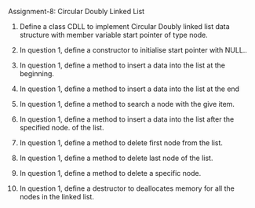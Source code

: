 Assignment-8: Circular Doubly Linked List

1. Define a class CDLL to implement Circular Doubly linked list data structure with member variable start pointer of type node.

2. In question 1, define a constructor to initialise start pointer with NULL..

3. In question 1, define a method to insert a data into the list at the beginning.

4. In question 1, define a method to insert a data into the list at the end

5. In question 1, define a method to search a node with the give item.

6. In question 1, define a method to insert a data into the list after the specified node. of the list.

7. In question 1, define a method to delete first node from the list.

8. In question 1, define a method to delete last node of the list.

9. In question 1, define a method to delete a specific node.

10. In question 1, define a destructor to deallocates memory for all the nodes in the linked list.
